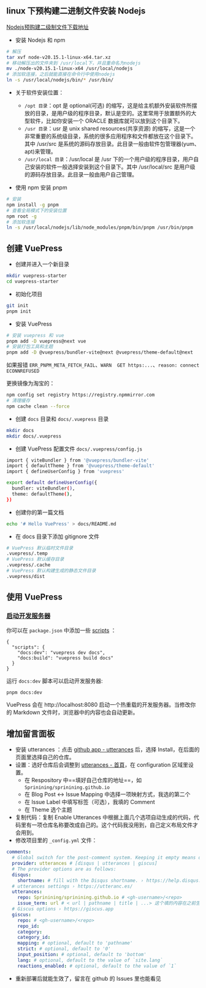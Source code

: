 ## linux 下预构建二进制文件安装 Nodejs

 [Nodejs预购建二级制文件下载地址](https://nodejs.org/en/download/prebuilt-binaries)

- 安装 Nodejs 和 npm

```sh
# 解压
tar xvf node-v20.15.1-linux-x64.tar.xz
# 移动解压出的文件夹到 /usr/local下，并且重命名为nodejs
mv ./node-v20.15.1-linux-x64 /usr/local/nodejs
# 添加软连接，之后就能直接在命令行中使用nodejs
ln -s /usr/local/nodejs/bin/* /usr/bin/
```

- 关于软件安装位置：
  - `/opt 目录`：opt 是 optional(可选) 的缩写，这是给主机额外安装软件所摆放的目录，是用户级的程序目录，默认是空的。这里常用于放置额外的大型软件，比如你安装一个 ORACLE 数据库就可以放到这个目录下。
  - `/usr 目录`：usr 是 unix shared resources(共享资源) 的缩写，这是一个非常重要的系统级目录，系统的很多应用程序和文件都放在这个目录下。其中 /usr/src 是系统的源码存放目录。此目录一般由软件包管理器(yum、apt)来管理。
  - `/usr/local 目录`：/usr/local 是 /usr 下的一个用户级的程序目录，用户自己安装的软件一般选择安装到这个目录下。其中 /usr/local/src 是用户级的源码存放目录。此目录一般由用户自己管理。

- 使用 npm 安装 pnpm

```sh
# 安装
npm install -g pnpm
# 查看全局模式下的安装位置
npm root -g
# 添加软连接
ln -s /usr/local/nodejs/lib/node_modules/pnpm/bin/pnpm /usr/bin/pnpm
```

## 创建 VuePress

- 创建并进入一个新目录

```sh
mkdir vuepress-starter
cd vuepress-starter
```

- 初始化项目

```sh
git init
pnpm init
```

- 安装 VuePress

```sh
# 安装 vuepress 和 vue
pnpm add -D vuepress@next vue
# 安装打包工具和主题
pnpm add -D @vuepress/bundler-vite@next @vuepress/theme-default@next
```

如果报错 `ERR_PNPM_META_FETCH_FAIL`、`WARN  GET https:...`、`reason: connect ECONNREFUSED`

更换镜像为淘宝的：

```bash
npm config set registry https://registry.npmmirror.com
# 清理缓存
npm cache clean --force
```

- 创建 `docs` 目录和 `docs/.vuepress` 目录

```sh
mkdir docs
mkdir docs/.vuepress
```

- 创建 VuePress 配置文件 `docs/.vuepress/config.js`

```sh
import { viteBundler } from '@vuepress/bundler-vite'
import { defaultTheme } from '@vuepress/theme-default'
import { defineUserConfig } from 'vuepress'

export default defineUserConfig({
  bundler: viteBundler(),
  theme: defaultTheme(),
})
```

- 创建你的第一篇文档

```sh
echo '# Hello VuePress' > docs/README.md
```

- 在 docs 目录下添加 gitignore 文件

```sh
# VuePress 默认临时文件目录
.vuepress/.temp
# VuePress 默认缓存目录
.vuepress/.cache
# VuePress 默认构建生成的静态文件目录
.vuepress/dist
```

## 使用 VuePress

### [启动开发服务器](https://vuepress.vuejs.org/zh/guide/getting-started.html#启动开发服务器)

你可以在 `package.json` 中添加一些 [scripts](https://classic.yarnpkg.com/zh-Hans/docs/package-json#toc-scripts) ：

```
{
  "scripts": {
    "docs:dev": "vuepress dev docs",
    "docs:build": "vuepress build docs"
  }
}
```

运行 `docs:dev` 脚本可以启动开发服务器:

```
pnpm docs:dev
```

VuePress 会在 http://localhost:8080 启动一个热重载的开发服务器。当修改你的 Markdown 文件时，浏览器中的内容也会自动更新。

## 增加留言面板

- 安装 utterances ：点击 [github app - utterances](https://github.com/apps/utterances) 后，选择 Install，在后面的页面里选择自己的仓库。
- 设置：选好仓库后会调整到 [utterances - 首頁](https://utteranc.es/)，在 configuration 区域里设置。
  - 在 Respository 中==填好自己仓库的地址==，如 `Sprinining/sprinining.github.io`
  - 在 Blog Post ↔️ Issue Mapping 中选择一项映射方式，我选的第二个
  - 在 Issue Label 中填写标签（可选），我填的 Comment
  - 在 Theme 选个主题
- 复制代码：复制 Enable Utterances 中根据上面几个选项自动生成的代码，代码里有一项仓库名称要改成自己的。这个代码我没用到，自己定义布局文件才会用到。
- 修改项目里的 `_config.yml` 文件：

```yml
comments:
  # Global switch for the post-comment system. Keeping it empty means disabled.
  provider: utterances # [disqus | utterances | giscus]
  # The provider options are as follows:
  disqus:
    shortname: # fill with the Disqus shortname. › https://help.disqus.com/en/articles/1717111-what-s-a-shortname
  # utterances settings › https://utteranc.es/
  utterances:
    repo: Sprinining/sprinining.github.io # <gh-username>/<repo>
    issue_term: url # < url | pathname | title | ...> 这个填的内容在之前生成的代码里也有
  # Giscus options › https://giscus.app
  giscus:
    repo: # <gh-username>/<repo>
    repo_id:
    category:
    category_id:
    mapping: # optional, default to 'pathname'
    strict: # optional, default to '0'
    input_position: # optional, default to 'bottom'
    lang: # optional, default to the value of `site.lang`
    reactions_enabled: # optional, default to the value of `1`
```

- 重新部署后就能生效了，留言在 github 的 Issues 里也能看见

